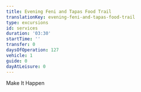 ```yaml
---
title: Evening Feni and Tapas Food Trail
translationKey: evening-feni-and-tapas-food-trail
type: excursions
id: services
duration: '03:30'
startTime: ''
transfer: 0
daysOfOperation: 127
vehicle: 1
guide: 0
dayAtLeisure: 0
---
```

Make It Happen